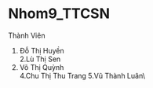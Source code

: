 # Nhom9_TTCSN 
Thành Viên
  1. Đỗ Thị Huyền\
  2.Lù Thị Sen
  3. Võ Thị Quỳnh\
  4.Chu Thị Thu Trang
  5.Vũ Thành Luân\
